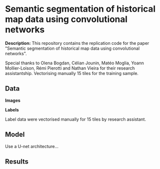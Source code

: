 # Semantic segmentation of historical map data using convolutional networks

**Description:** This repository contains the replication code for the paper "Semantic segmentation of historical map data using convolutional networks".

Special thanks to Olena Bogdan, Célian Jounin, Matéo Moglia, Yoann Mollier-Loison, Rémi Pierotti and Nathan Vieira for their research assistantship. Vectorising manually 15 tiles for the training sample.

## Data

**Images**

**Labels**

Label data were vectorised manually for 15 tiles by research assistant.

## Model

Use a U-net architecture...

## Results